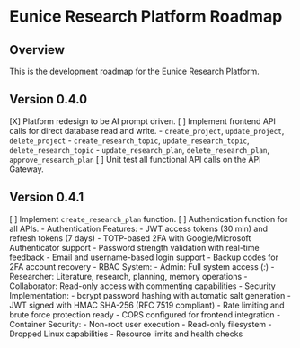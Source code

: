 # Eunice Research Platform Roadmap

## Overview

This is the development roadmap for the Eunice Research Platform.

## Version 0.4.0

[X] Platform redesign to be AI prompt driven.
[ ] Implement frontend API calls for direct database read and write.
    - `create_project`, `update_project`, `delete_project`
    - `create_research_topic`, `update_research_topic`, `delete_research_topic`
    - `update_research_plan`, `delete_research_plan`, `approve_research_plan`
[ ] Unit test all functional API calls on the API Gateway.    

## Version 0.4.1

[ ] Implement `create_research_plan` function.
[ ] Authentication function for all APIs.
    - Authentication Features:
        - JWT access tokens (30 min) and refresh tokens (7 days)
        - TOTP-based 2FA with Google/Microsoft Authenticator support
        - Password strength validation with real-time feedback
        - Email and username-based login support
        - Backup codes for 2FA account recovery
    - RBAC System:
        - Admin: Full system access (*:*)
        - Researcher: Literature, research, planning, memory operations
        - Collaborator: Read-only access with commenting capabilities
    - Security Implementation:
        - bcrypt password hashing with automatic salt generation
        - JWT signed with HMAC SHA-256 (RFC 7519 compliant)
        - Rate limiting and brute force protection ready
        - CORS configured for frontend integration
    - Container Security:
        - Non-root user execution
        - Read-only filesystem
        - Dropped Linux capabilities
        - Resource limits and health checks